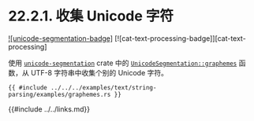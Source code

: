 # 22.2.1. 收集 Unicode 字符

[![unicode-segmentation-badge]][`unicode-segmentation`] [![cat-text-processing-badge]][cat-text-processing]

使用 [`unicode-segmentation`] crate 中的 [`UnicodeSegmentation::graphemes`] 函数，从 UTF-8 字符串中收集个别的 Unicode 字符。

```rust,edition2018
{{ #include ../../../examples/text/string-parsing/examples/graphemes.rs }}
```

[`UnicodeSegmentation::graphemes`]: https://docs.rs/unicode-segmentation/*/unicode_segmentation/trait.UnicodeSegmentation.html#tymethod.graphemes
[`unicode-segmentation`]: https://docs.rs/unicode-segmentation/1.2.1/unicode_segmentation/

{{#include ../../links.md}}
